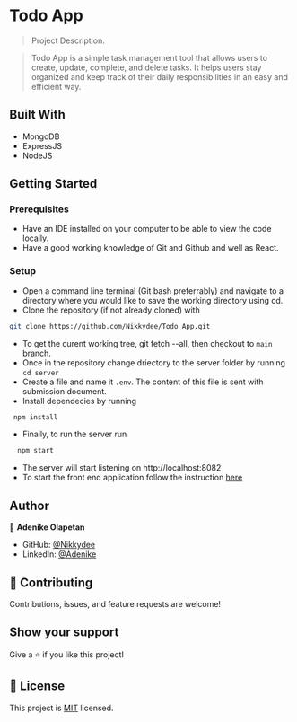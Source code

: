 # Todo App

> Project Description.

> Todo App is a simple task management tool that allows users to create, update, complete, and delete tasks. It helps users stay organized and keep track of their daily responsibilities in an easy and efficient way.

## Built With

- MongoDB
- ExpressJS
- NodeJS

## Getting Started

### Prerequisites

- Have an IDE installed on your computer to be able to view the code locally.
- Have a good working knowledge of Git and Github and well as React.

### Setup

- Open a command line terminal (Git bash preferrably) and navigate to a directory where you would like to save the working directory using cd.
- Clone the repository (if not already cloned) with
```bash
git clone https://github.com/Nikkydee/Todo_App.git
```
- To get the curent working tree, git fetch --all, then checkout to `main` branch.
- Once in the repository change driectory to the server folder by running `cd server`
- Create a file and name it `.env`. The content of this file is sent with submission document.
- Install dependecies by running
```bash
 npm install
 ```
- Finally, to run the server run 
```bash
  npm start
  ```
- The server will start listening on http://localhost:8082
- To start the front end application follow the instruction [here](../client/README.md)

## Author

👤 **Adenike Olapetan**

- GitHub: [@Nikkydee](https://github.com/Nikkydee)
- LinkedIn: [@Adenike](https://www.linkedin.com/in/adenikeolapetan/)

## 🤝 Contributing

Contributions, issues, and feature requests are welcome!

## Show your support

Give a ⭐️ if you like this project!

## 📝 License

This project is [MIT](./LICENSE) licensed.
